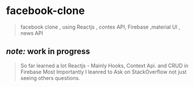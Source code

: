 # facebook-clone
> facebook clone , using Reactjs ,   contex API, Firebase ,material UI , news API 


 ## *note:* work in progress
 > So far learned a lot Reactjs - Mainly Hooks, Context Api. and CRUD in Firebase
 > Most Importantly I leanred to Ask  on StackOverflow not just seeing others questions. 
